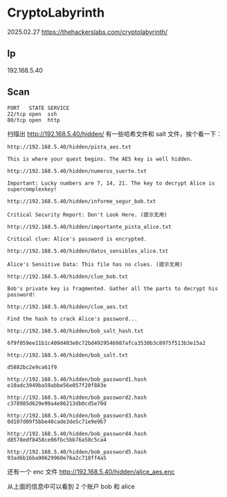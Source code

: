 # CryptoLabyrinth

2025.02.27 https://thehackerslabs.com/cryptolabyrinth/

## Ip

192.168.5.40

## Scan

```
PORT   STATE SERVICE
22/tcp open  ssh
80/tcp open  http
```

扫描出 http://192.168.5.40/hidden/ 有一些哈希文件和 salt 文件，挨个看一下：

```
http://192.168.5.40/hidden/pista_aes.txt

This is where your quest begins. The AES key is well hidden.
```

```
http://192.168.5.40/hidden/numeros_suerte.txt

Important: Lucky numbers are 7, 14, 21. The key to decrypt Alice is supercomplexkey!
```

```
http://192.168.5.40/hidden/informe_segur_bob.txt

Critical Security Report: Don't Look Here. (提示无用)
```

```
http://192.168.5.40/hidden/importante_pista_alice.txt

Critical clue: Alice's password is encrypted.
```

```
http://192.168.5.40/hidden/datos_sensibles_alice.txt

Alice's Sensitive Data: This file has no clues. (提示无用)
```

```
http://192.168.5.40/hidden/clue_bob.txt

Bob's private key is fragmented. Gather all the parts to decrypt his password!
```

```
http://192.168.5.40/hidden/clue_aes.txt

Find the hash to crack Alice's password...
```

```
http://192.168.5.40/hidden/bob_salt_hash.txt

6f9f059ee11b1c409d403e0c72bd4929546987afca3530b3c8975f513b3e15a2
```

```
http://192.168.5.40/hidden/bob_salt.txt

d5882bc2e9ca61f9
```

```
http://192.168.5.40/hidden/bob_password1.hash
e10adc3949ba59abbe56e057f20f883e

http://192.168.5.40/hidden/bob_password2.hash
c378985d629e99a4e86213db0cd5e70d

http://192.168.5.40/hidden/bob_password3.hash
0d107d09f5bbe40cade3de5c71e9e9b7

http://192.168.5.40/hidden/bob_password4.hash
d8578edf8458ce06fbc5bb76a58c5ca4

http://192.168.5.40/hidden/bob_password5.hash
93ad6b16ba90629960e76a2c718ff4a5
```

还有一个 enc 文件 http://192.168.5.40/hidden/alice_aes.enc

从上面的信息中可以看到 2 个账户 bob 和 alice
